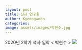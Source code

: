 ```yaml
---
layout: post
title: 신규 연구원
author: Kyeongwoon
categories: 
image: assets/images/박현수.jpg
---
```

2020년 2학기 석사 입학 < 박현수 >
<img src="{{site.baseurl}}/assets/images/박현수.jpg">


